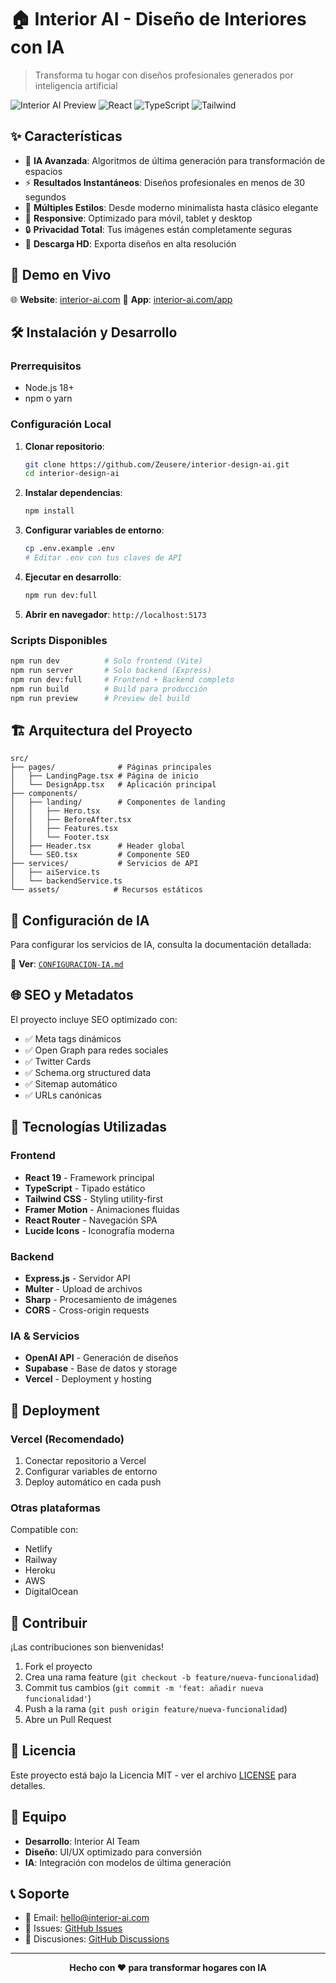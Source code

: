 # 🏠 Interior AI - Diseño de Interiores con IA

> Transforma tu hogar con diseños profesionales generados por inteligencia artificial

![Interior AI Preview](https://img.shields.io/badge/Status-Production%20Ready-brightgreen)
![React](https://img.shields.io/badge/React-19.1.0-blue)
![TypeScript](https://img.shields.io/badge/TypeScript-5.8.3-blue)
![Tailwind](https://img.shields.io/badge/Tailwind-3.4.0-blue)

## ✨ Características

- 🤖 **IA Avanzada**: Algoritmos de última generación para transformación de espacios
- ⚡ **Resultados Instantáneos**: Diseños profesionales en menos de 30 segundos
- 🎨 **Múltiples Estilos**: Desde moderno minimalista hasta clásico elegante
- 📱 **Responsive**: Optimizado para móvil, tablet y desktop
- 🔒 **Privacidad Total**: Tus imágenes están completamente seguras
- 💾 **Descarga HD**: Exporta diseños en alta resolución

## 🚀 Demo en Vivo

🌐 **Website**: [interior-ai.com](https://interior-ai.com)
📱 **App**: [interior-ai.com/app](https://interior-ai.com/app)

## 🛠️ Instalación y Desarrollo

### Prerrequisitos

- Node.js 18+
- npm o yarn

### Configuración Local

1. **Clonar repositorio**:
   ```bash
   git clone https://github.com/Zeusere/interior-design-ai.git
   cd interior-design-ai
   ```

2. **Instalar dependencias**:
   ```bash
   npm install
   ```

3. **Configurar variables de entorno**:
   ```bash
   cp .env.example .env
   # Editar .env con tus claves de API
   ```

4. **Ejecutar en desarrollo**:
   ```bash
   npm run dev:full
   ```

5. **Abrir en navegador**: `http://localhost:5173`

### Scripts Disponibles

```bash
npm run dev          # Solo frontend (Vite)
npm run server       # Solo backend (Express)
npm run dev:full     # Frontend + Backend completo
npm run build        # Build para producción
npm run preview      # Preview del build
```

## 🏗️ Arquitectura del Proyecto

```
src/
├── pages/              # Páginas principales
│   ├── LandingPage.tsx # Página de inicio
│   └── DesignApp.tsx   # Aplicación principal
├── components/
│   ├── landing/        # Componentes de landing
│   │   ├── Hero.tsx
│   │   ├── BeforeAfter.tsx
│   │   ├── Features.tsx
│   │   └── Footer.tsx
│   ├── Header.tsx      # Header global
│   └── SEO.tsx         # Componente SEO
├── services/           # Servicios de API
│   ├── aiService.ts
│   └── backendService.ts
└── assets/            # Recursos estáticos
```

## 🔧 Configuración de IA

Para configurar los servicios de IA, consulta la documentación detallada:

📖 **Ver**: [`CONFIGURACION-IA.md`](./CONFIGURACION-IA.md)

## 🌐 SEO y Metadatos

El proyecto incluye SEO optimizado con:

- ✅ Meta tags dinámicos
- ✅ Open Graph para redes sociales
- ✅ Twitter Cards
- ✅ Schema.org structured data
- ✅ Sitemap automático
- ✅ URLs canónicas

## 📱 Tecnologías Utilizadas

### Frontend
- **React 19** - Framework principal
- **TypeScript** - Tipado estático
- **Tailwind CSS** - Styling utility-first
- **Framer Motion** - Animaciones fluidas
- **React Router** - Navegación SPA
- **Lucide Icons** - Iconografía moderna

### Backend
- **Express.js** - Servidor API
- **Multer** - Upload de archivos
- **Sharp** - Procesamiento de imágenes
- **CORS** - Cross-origin requests

### IA & Servicios
- **OpenAI API** - Generación de diseños
- **Supabase** - Base de datos y storage
- **Vercel** - Deployment y hosting

## 🚀 Deployment

### Vercel (Recomendado)

1. Conectar repositorio a Vercel
2. Configurar variables de entorno
3. Deploy automático en cada push

### Otras plataformas

Compatible con:
- Netlify
- Railway
- Heroku
- AWS
- DigitalOcean

## 🤝 Contribuir

¡Las contribuciones son bienvenidas! 

1. Fork el proyecto
2. Crea una rama feature (`git checkout -b feature/nueva-funcionalidad`)
3. Commit tus cambios (`git commit -m 'feat: añadir nueva funcionalidad'`)
4. Push a la rama (`git push origin feature/nueva-funcionalidad`)
5. Abre un Pull Request

## 📄 Licencia

Este proyecto está bajo la Licencia MIT - ver el archivo [LICENSE](LICENSE) para detalles.

## 👥 Equipo

- **Desarrollo**: Interior AI Team
- **Diseño**: UI/UX optimizado para conversión
- **IA**: Integración con modelos de última generación

## 📞 Soporte

- 📧 Email: hello@interior-ai.com
- 🐛 Issues: [GitHub Issues](https://github.com/Zeusere/interior-design-ai/issues)
- 💬 Discusiones: [GitHub Discussions](https://github.com/Zeusere/interior-design-ai/discussions)

---

<div align="center">
  <strong>Hecho con ❤️ para transformar hogares con IA</strong>
</div>
